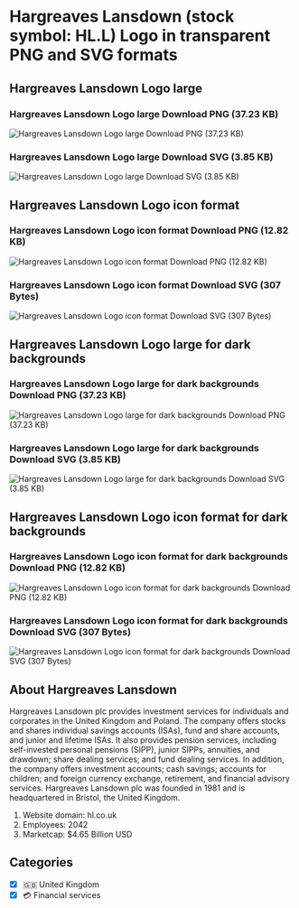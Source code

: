 # Hargreaves Lansdown (stock symbol: HL.L) Logo in transparent PNG and SVG formats

## Hargreaves Lansdown Logo large

### Hargreaves Lansdown Logo large Download PNG (37.23 KB)

![Hargreaves Lansdown Logo large Download PNG (37.23 KB)](/img/orig/HL.L_BIG-a60eac0c.png)

### Hargreaves Lansdown Logo large Download SVG (3.85 KB)

![Hargreaves Lansdown Logo large Download SVG (3.85 KB)](/img/orig/HL.L_BIG-54175bdf.svg)

## Hargreaves Lansdown Logo icon format

### Hargreaves Lansdown Logo icon format Download PNG (12.82 KB)

![Hargreaves Lansdown Logo icon format Download PNG (12.82 KB)](/img/orig/HL.L-d69ccbd7.png)

### Hargreaves Lansdown Logo icon format Download SVG (307 Bytes)

![Hargreaves Lansdown Logo icon format Download SVG (307 Bytes)](/img/orig/HL.L-f99e19a5.svg)

## Hargreaves Lansdown Logo large for dark backgrounds

### Hargreaves Lansdown Logo large for dark backgrounds Download PNG (37.23 KB)

![Hargreaves Lansdown Logo large for dark backgrounds Download PNG (37.23 KB)](/img/orig/HL.L_BIG.D-60561bdc.png)

### Hargreaves Lansdown Logo large for dark backgrounds Download SVG (3.85 KB)

![Hargreaves Lansdown Logo large for dark backgrounds Download SVG (3.85 KB)](/img/orig/HL.L_BIG.D-1f2eed23.svg)

## Hargreaves Lansdown Logo icon format for dark backgrounds

### Hargreaves Lansdown Logo icon format for dark backgrounds Download PNG (12.82 KB)

![Hargreaves Lansdown Logo icon format for dark backgrounds Download PNG (12.82 KB)](/img/orig/HL.L.D-e90fc129.png)

### Hargreaves Lansdown Logo icon format for dark backgrounds Download SVG (307 Bytes)

![Hargreaves Lansdown Logo icon format for dark backgrounds Download SVG (307 Bytes)](/img/orig/HL.L.D-363f8245.svg)

## About Hargreaves Lansdown

Hargreaves Lansdown plc provides investment services for individuals and corporates in the United Kingdom and Poland. The company offers stocks and shares individual savings accounts (ISAs), fund and share accounts, and junior and lifetime ISAs. It also provides pension services, including self-invested personal pensions (SIPP), junior SIPPs, annuities, and drawdown; share dealing services; and fund dealing services. In addition, the company offers investment accounts; cash savings; accounts for children; and foreign currency exchange, retirement, and financial advisory services. Hargreaves Lansdown plc was founded in 1981 and is headquartered in Bristol, the United Kingdom.

1. Website domain: hl.co.uk
2. Employees: 2042
3. Marketcap: $4.65 Billion USD


## Categories
- [x] 🇬🇧 United Kingdom
- [x] 💳 Financial services

